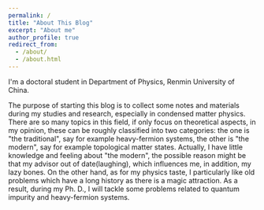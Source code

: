 ```yaml
---
permalink: /
title: "About This Blog"
excerpt: "About me"
author_profile: true
redirect_from: 
  - /about/
  - /about.html
---
```


I'm a doctoral student in Department of Physics, Renmin University of China.

The purpose of starting this blog is to collect some notes and materials during my studies and research, especially in condensed matter physics. There are so many topics in this field, if only focus on theoretical aspects, in my opinion, these can be roughly classified into two categories: the one is "the traditional", say for example heavy-fermion systems, the other is "the modern", say for example topological matter states. Actually, I have little knowledge and feeling about "the modern", the possible reason might be that my advisor out of date(laughing), which influences me, in addition, my lazy bones. On the other hand, as for my physics taste, I particularly like old problems which have a long history as there is a magic attraction. As a result, during my Ph. D., I will tackle some problems related to quantum impurity and heavy-fermion systems.


